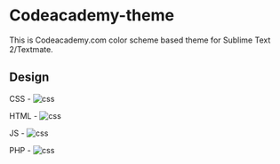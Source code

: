 Codeacademy-theme
=================

This is Codeacademy.com color scheme based theme for Sublime Text 2/Textmate.

## Design

CSS -
![css](https://raw.github.com/DenimTornado/Codeacademy-theme/master/images/css.png)

HTML -
![css](https://raw.github.com/DenimTornado/Codeacademy-theme/blob/master/images/html.png)

JS -
![css](https://raw.github.com/DenimTornado/Codeacademy-theme/blob/master/images/js.png)

PHP -
![css](https://raw.github.com/DenimTornado/Codeacademy-theme/blob/master/images/php.png)